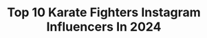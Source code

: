 ---
title: Top 10 Karate Fighters Instagram Influencers In 2024
description: >-
  Find top karate fighters Instagram influencers in 2024. Most popular hashtags: #karate #kickboxing #fitness #fighter.
platform: Instagram
hits: 7
text_top: See the top-rated Instagram influencers on inBeat.
text_bottom: Our search engine aggregates 7 Instagram influencers like this for you to collaborate.
profiles:
  - username: "anshan_khosravi"
    fullname: >-
      A N S H A N    K H O S R A V I
    bio: >-
      3x national champion 🥇🥇🥇 Karate fighter 🥋 Sweden Stockholm🇸🇪 كار خوبه خدا درست كنه🧿
    location: "Sweden"
    followers: 17484
    engagement: 638
    commentsToLikes: 0.069620
    id: ck8tdcpd82ttw0j78wdhem66s
    verified: false
    hashtags: "#karate, #kuwaitkaratefederation, #karatedo, #karatelife"
  - username: "karatetravellers"
    fullname: >-
      karatetravellers
    bio: >-
      Ge👩🏽🇲🇳& Gio🧔🏻🇮🇹 Travellers🗺MartialArtsPractitioners🥋 Couple👫 🚧Waiting out the pandemic in Kathmandu Nepal 🏔A Rooftop is our current dojo
    location: "United States"
    followers: 5868
    engagement: 1619
    commentsToLikes: 0.045311
    id: ckf5oorl8358j0j235stcoh1p
    verified: false
    hashtags: "#kata, #karatepassion, #shotokan, #martialarts"
  - username: "davydona_hurricane"
    fullname: >-
      Davy Dona
    bio: >-
      Pro fighter @karatecombat 🥋@clubbudokanthiais @kingkarate94 🥇🥉European champion 🥇11 times champion of france 💍 @lolitadona_
    location: "France"
    followers: 20329
    engagement: 406
    commentsToLikes: 0.028214
    id: ck6trknbyzjf40j71ambni56x
    verified: false
    hashtags: "#motivation, #instamood, #enterthepit, #champion"
  - username: "djema_paris"
    fullname: >-
      Djéma
    bio: >-
      V.Champion du Monde 🏆🌎 Champion d'Europe 🏆🇪🇺 12 fois Champion de France🏆🇫🇷 Coach 🥊🏋️‍♂️🥋 📍Paris 📍Marbella
    location: "France"
    followers: 12176
    engagement: 637
    commentsToLikes: 0.019835
    id: ck8sy5itcjrz80j782j9ca58l
    verified: false
    hashtags: "#onekyokushin, #kyokushin, #muscle, #french"
  - username: "rainaiscrazy"
    fullname: >-
      🥗🥩🌯🍟Raina Huang🍔🍗🍕🥙
    bio: >-
      📬RainaHuang94@yahoo.com 💌 #rainaiscrazy ❣️One Woman Army🇨🇳 👸🏻•@thequeenraina 🐕•@huskyprincessnala 💕RainaisCrazy.com 👀 👇🏻Check out my videos
    location: "United States"
    followers: 525028
    engagement: 156
    commentsToLikes: 0.029689
    id: ck135xrbq3rvu0i197v8arqdj
    verified: true
    hashtags: "#skit, #karate, #fighter, #wrestling"
  - username: "soheilakbarpour"
    fullname: >-
      Ali Akbarpour 🇮🇷 (BJJ Fighter)
    bio: >-
      ACBJJ World 2019🥇🥈🥈 UAE World Pro 2019🥇🥈 Grand Slam🥇 UAE International pro🥇🥇🥇🥇🥇 SJJIF🥇🥇🥇🥇 Pro BJJ record 49-5 Pro MMA record 1-0 Purple belt Married❤️
    location: "Iran"
    followers: 11012
    engagement: 1452
    commentsToLikes: 0.175994
    id: ck6ug5uws13120j710q737guh
    verified: false
    hashtags: "#abudhabi, #wrestling, #jiujitsu, #soheilakbarpour"
  - username: "cecilia_fager"
    fullname: >-
      Cecilia Fager
    bio: >-
      👸🏼🇸🇪🥋Cecilia Fager@Youtube🎥 💪🏻@budofitnessbutikerna 👊🏻@budo.nord 🐶@lady_fager 🐶💪🏻Team @k9fitness_2023
    location: "Sweden"
    followers: 142687
    engagement: 247
    commentsToLikes: 0.080537
    id: ck14i3t75di5v0i19d3hjgge0
    verified: false
    hashtags: "#dress, #budofitness, #active, #nevergiveup"
---